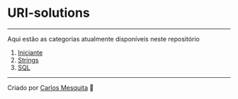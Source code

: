 # URI-solutions
---
Aqui estão as categorias atualmente disponíveis neste repositório 
   1. [Iniciante](categorias/iniciante#iniciante)
   2. [Strings](categorias/strings#strings)
   3. [SQL](categorias/sql#sql)
---
Criado por [Carlos Mesquita](https://github.com/carlos3g) :purple_heart:
